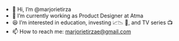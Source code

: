 - 👋 Hi, I’m @marjorietirza
- 👀 I’m currently working as Product Designer at Atma
- 😆 I’m interested in education, investing 📈📉 💸, and TV series 📺
- 📫 How to reach me: marjorietirzae@gmail.com

<!---
marjorietirza/marjorietirza is a ✨ special ✨ repository because its `README.md` (this file) appears on your GitHub profile.
You can click the Preview link to take a look at your changes.
--->

